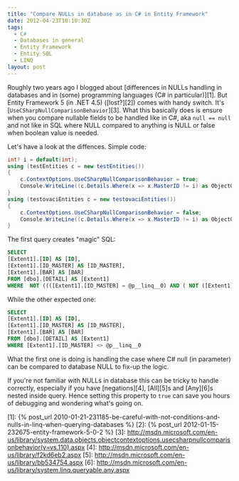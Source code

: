 ```yaml
---
title: "Compare NULLs in database as in C# in Entity Framework"
date: 2012-04-23T10:10:30Z
tags:
  - C#
  - Databases in general
  - Entity Framework
  - Entity SQL
  - LINQ
layout: post
---
```

Roughly two years ago I blogged about [differences in NULLs handling in databases and in (some) programming languages (C# in particular)][1]. But Entity Framework 5 (in .NET 4.5) ([lost?][2]) comes with handy switch. It's [`UseCSharpNullComparisonBehavior`][3]. What this basically does is ensure when you compare nullable fields to be handled like in C#, aka `null == null` and not like in SQL where NULL compared to anything is NULL or false when boolean value is needed.

Let's have a look at the diffences. Simple code:

```csharp
int? i = default(int);
using (testEntities c = new testEntities())
{
	c.ContextOptions.UseCSharpNullComparisonBehavior = true;
	Console.WriteLine((c.Details.Where(x => x.MasterID != i) as ObjectQuery).ToTraceString());
}
using (testovaciEntities c = new testovaciEntities())
{
	c.ContextOptions.UseCSharpNullComparisonBehavior = false;
	Console.WriteLine((c.Details.Where(x => x.MasterID != i) as ObjectQuery).ToTraceString());
}
```

The first query creates "magic" SQL:

```sql
SELECT
[Extent1].[ID] AS [ID],
[Extent1].[ID_MASTER] AS [ID_MASTER],
[Extent1].[BAR] AS [BAR]
FROM [dbo].[DETAIL] AS [Extent1]
WHERE  NOT ((([Extent1].[ID_MASTER] = @p__linq__0) AND ( NOT ([Extent1].[ID_MASTER] IS NULL OR @p__linq__0 IS NULL))) OR (([Extent1].[ID_MASTER] IS NULL) AND (@p__linq__0 IS NULL)))
```

While the other expected one:

```sql
SELECT
[Extent1].[ID] AS [ID],
[Extent1].[ID_MASTER] AS [ID_MASTER],
[Extent1].[BAR] AS [BAR]
FROM [dbo].[DETAIL] AS [Extent1]
WHERE [Extent1].[ID_MASTER] <> @p__linq__0
```

What the first one is doing is handling the case where C# null (in parameter) can be compared to database NULL to fix-up the logic.

If you're not familiar with NULLs in database this can be tricky to handle correctly, especially if you have [negations][4], [All][5]s and [Any][6]s nested inside query. Hence setting this property to `true` can save you hours of debugging and wondering what's going on.

[1]: {% post_url 2010-01-21-231185-be-careful-with-not-conditions-and-nulls-in-linq-when-querying-databases %}
[2]: {% post_url 2012-01-15-232675-entity-framework-5-0-2 %}
[3]: http://msdn.microsoft.com/en-us/library/system.data.objects.objectcontextoptions.usecsharpnullcomparisonbehavior(v=vs.110).aspx
[4]: http://msdn.microsoft.com/en-us/library/f2kd6eb2.aspx
[5]: http://msdn.microsoft.com/en-us/library/bb534754.aspx
[6]: http://msdn.microsoft.com/en-us/library/system.linq.queryable.any.aspx